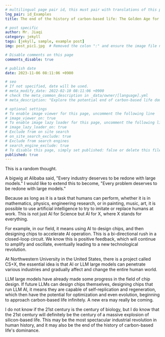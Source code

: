 ```yaml
---
# multilingual page pair id, this must pair with translations of this page. (This name must be unique)
lng_pair: id_Examples
title: The end of the history of carbon-based life: The Golden Age for Silicon Intelligence

# post specific
author: Mr. Jiaqi
category: jekyll
tags: [jekyll, sample, example post]
img: post_pic1.jpg  # Removed the colon ":" and ensure the image file name is correct

# Disable comments on this page
comments_disable: true

# publish date
date: 2023-11-06 08:11:06 +0900

# seo
# If not specified, date will be used.
# meta_modify_date: 2022-02-10 08:11:06 +0900
# check the meta_common_description in _data/owner/[language].yml
# meta_description: "Explore the potential end of carbon-based life dominance and the rise of silicon intelligence in the 21st century."

# optional settings
# To enable image viewer for this page, uncomment the following line
# image_viewer_on: true
# To enable image lazy loader for this page, uncomment the following line
# image_lazy_loader_on: true
# Exclude from on site search
# on_site_search_exclude: true
# Exclude from search engines
# search_engine_exclude: true
# To disable this page, simply set published: false or delete this file
published: true
---
```


This is a random thought.

A bigwig at Alibaba said,
"Every industry deserves to be redone with large models."
I would like to extend this to become,
"Every problem deserves to be redone with large models."

Because as long as it is a task that humans can perform,
whether it is in mathematics, physics, engineering research,
or in painting, music, art,
it is possible to use artificial intelligence to try to imitate or replace humans at work.
This is not just AI for Science but AI for X,
where X stands for everything.

For example, in our field, it means using AI to design chips,
and then designing chips to accelerate AI operation.
This is a bi-directional rush in a closed-loop circuit.
We know this is positive feedback,
which will continue to amplify and oscillate,
eventually leading to a new technological revolution.

At Northwestern University in the United States, there is a project called CS+X,
the essential idea is that AI or LLM large models
can penetrate various industries
and gradually affect and change the entire human world.

LLM large models have already made some progress in the field of chip design.
If future LLMs can design chips themselves,
designing chips that run LLM AI,
it means they are capable of self-replication and regeneration,
which then have the potential for optimization and even evolution,
beginning to approach carbon-based life infinitely.
A new era may really be coming.

I do not know if the 21st century is the century of biology,
but I do know that the 21st century will definitely be the century of a massive explosion of silicon-based life.
This may be the most spectacular industrial revolution in human history,
and it may also be the end of the history of carbon-based life's dominance.
